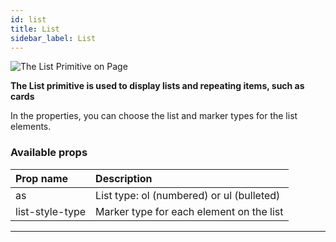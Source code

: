 ```yaml
---
id: list
title: List
sidebar_label: List
---
```


![The List Primitive on Page](/scr/primitives-list.png)

**The List primitive is used to display lists and repeating items, such as cards**

In the properties, you can choose the list and marker types for the list elements.

### Available props

| Prop name       | Description                               |
| :-------------- | :---------------------------------------- |
| as              | List type: ol (numbered) or ul (bulleted) |
| list-style-type | Marker type for each element on the list  |

---
